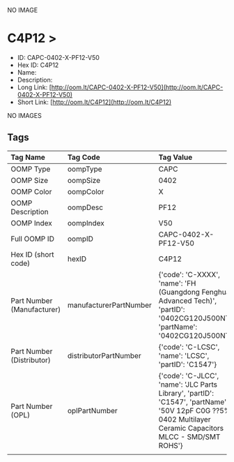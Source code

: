 


  
NO IMAGE  
# C4P12 > 

- ID: CAPC-0402-X-PF12-V50
- Hex ID: C4P12
- Name: 
- Description: 
- Long Link: [http://oom.lt/CAPC-0402-X-PF12-V50](http://oom.lt/CAPC-0402-X-PF12-V50)
- Short Link: [http://oom.lt/C4P12](http://oom.lt/C4P12)
  
NO IMAGES  
## Tags
  

|Tag Name|Tag Code|Tag Value|
| :--- | :--- | :--- |
|OOMP Type|oompType|CAPC|
|OOMP Size|oompSize|0402|
|OOMP Color|oompColor|X|
|OOMP Description|oompDesc|PF12|
|OOMP Index|oompIndex|V50|
|Full OOMP ID|oompID|CAPC-0402-X-PF12-V50|
|Hex ID (short code)|hexID|C4P12|
|Part Number (Manufacturer)|manufacturerPartNumber|{'code': 'C-XXXX', 'name': 'FH (Guangdong Fenghua Advanced Tech)', 'partID': '0402CG120J500NT', 'partName': '0402CG120J500NT'}|
|Part Number (Distributor)|distributorPartNumber|{'code': 'C-LCSC', 'name': 'LCSC', 'partID': 'C1547'}|
|Part Number (OPL)|oplPartNumber|{'code': 'C-JLCC', 'name': 'JLC Parts Library', 'partID': 'C1547', 'partName': '50V 12pF C0G ??5% 0402  Multilayer Ceramic Capacitors MLCC - SMD/SMT ROHS'}|
||||
